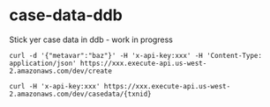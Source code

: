 # case-data-ddb

Stick yer case data in ddb - work in progress

```console
curl -d '{"metavar":"baz"}' -H 'x-api-key:xxx' -H 'Content-Type: application/json' https://xxx.execute-api.us-west-2.amazonaws.com/dev/create

curl -H 'x-api-key:xxx' https://xxx.execute-api.us-west-2.amazonaws.com/dev/casedata/{txnid}
```